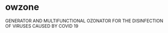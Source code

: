 # owzone

GENERATOR AND MULTIFUNCTIONAL OZONATOR FOR THE DISINFECTION OF VIRUSES CAUSED BY COVID 19
